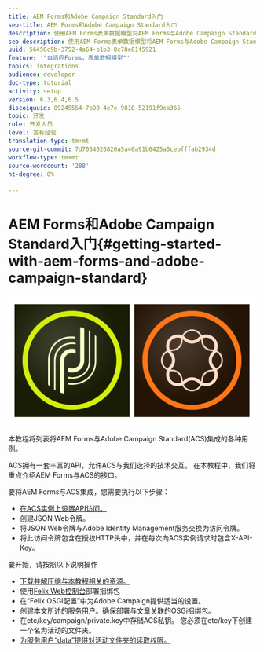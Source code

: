 ```yaml
---
title: AEM Forms和Adobe Campaign Standard入门
seo-title: AEM Forms和Adobe Campaign Standard入门
description: 使用AEM Forms表单数据模型将AEM Forms与Adobe Campaign Standard集成以获取ACS活动用户档案信息等。
seo-description: 使用AEM Forms表单数据模型将AEM Forms与Adobe Campaign Standard集成以获取ACS活动用户档案信息等。
uuid: 56450c9b-3752-4a64-b1b3-8c78e81f5921
feature: '"自适应Forms，表单数据模型"'
topics: integrations
audience: developer
doc-type: tutorial
activity: setup
version: 6.3,6.4,6.5
discoiquuid: 89245554-7b99-4e7e-9810-52191f9ea365
topic: 开发
role: 开发人员
level: 富有经验
translation-type: tm+mt
source-git-commit: 7d7034026826a5a46a91b6425a5cebfffab2934d
workflow-type: tm+mt
source-wordcount: '288'
ht-degree: 0%

---
```



# AEM Forms和Adobe Campaign Standard入门{#getting-started-with-aem-forms-and-adobe-campaign-standard}

![formsandcampaign](assets/helpx-cards-forms.png)

本教程将列表将AEM Forms与Adobe Campaign Standard(ACS)集成的各种用例。

ACS拥有一套丰富的API，允许ACS与我们选择的技术交互。 在本教程中，我们将重点介绍AEM Forms与ACS的接口。

要将AEM Forms与ACS集成，您需要执行以下步骤：

* [在ACS实例上设置API访问。](https://docs.campaign.adobe.com/doc/standard/en/api/ACS_API.html#setting-up-api-access)
* 创建JSON Web令牌。
* 将JSON Web令牌与Adobe Identity Management服务交换为访问令牌。
* 将此访问令牌包含在授权HTTP头中，并在每次向ACS实例请求时包含X-API-Key。

要开始，请按照以下说明操作

* [下载并解压缩与本教程相关的资源。](assets/aem-forms-and-acs-bundles.zip)
* 使用[Felix Web控制台](http://localhost:4502/system/console/bundles)部署捆绑包
* 在“Felix OSGI配置”中为Adobe Campaign提供适当的设置。
* [创建本文所述的服务用户](/help/forms/adaptive-forms/service-user-tutorial-develop.md)。确保部署与文章关联的OSGi捆绑包。
* 在etc/key/campaign/private.key中存储ACS私钥。 您必须在etc/key下创建一个名为活动的文件夹。
* [为服务用户“data”提供对活动文件夹的读取权限。](http://localhost:4502/useradmin)
